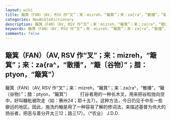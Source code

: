 ```yaml
---
layout: wiki
title: 簸箕（FAN）（AV, RSV 作“叉”；来：mizreh，“簸箕”；来：za{ra^，“散播”，“簸〔谷物〕”；腊：ptyon，“簸箕”）
categories: NewBibleDictionary
description: 簸箕（FAN）（AV, RSV 作“叉”；来：mizreh，“簸箕”；来：za{ra^，“散播”，“簸〔谷物〕”；腊：ptyon，“簸箕”）
keywords: 簸箕（FAN）（AV, RSV 作“叉”；来：mizreh，“簸箕”；来：za{ra^，“散播”，“簸〔谷物〕”；腊：ptyon，“簸箕”）
comments: false
---
```


## 簸箕（FAN）（AV, RSV 作“叉”；来：mizreh，“簸箕”；来：za{ra^，“散播”，“簸〔谷物〕”；腊：ptyon，“簸箕”）



簸箕（FAN）（AV, RSV 作“叉”；来：mizreh，“簸箕”；来：za{ra^，“散播”，“簸〔谷物〕”；腊：ptyon，“簸箕”）
　　打谷者用的一种长木叉，用来把谷粒抛向空中，好叫糠秕被吹走（如：赛卅24；耶十五7）。这种方法，今日仍见于中东一些僻远的地区。因此，施洗约翰是用了一种容易了解的修词法，来描述基督为伟大的扬谷者，把恶与善分开太三12；路三17）。（*农业）
J.D.D.




